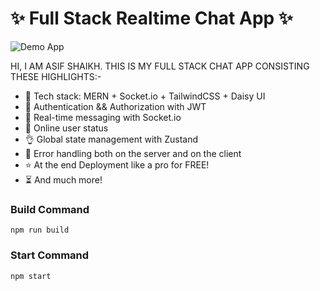 # ✨ Full Stack Realtime Chat App ✨

![Demo App](/frontend/public/screenshot-for-readme.png)

HI, I AM ASIF SHAIKH. THIS IS MY FULL STACK CHAT APP CONSISTING THESE HIGHLIGHTS:-


- 🌟 Tech stack: MERN + Socket.io + TailwindCSS + Daisy UI
- 🎃 Authentication && Authorization with JWT
- 👾 Real-time messaging with Socket.io
- 🚀 Online user status
- 👌 Global state management with Zustand
- 🐞 Error handling both on the server and on the client
- ⭐ At the end Deployment like a pro for FREE!
- ⏳ And much more!


### Build Command

```shell
npm run build
```

### Start Command

```shell
npm start
```
